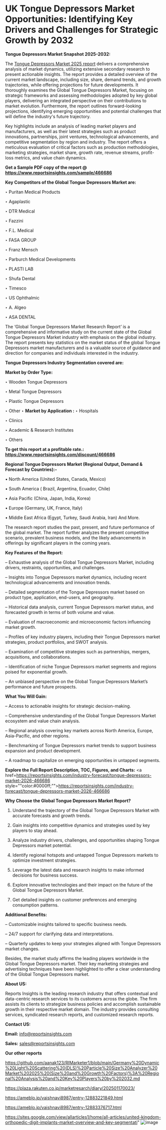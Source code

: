 # UK Tongue Depressors Market Opportunities: Identifying Key Drivers and Challenges for Strategic Growth by 2032

<strong>Tongue Depressors Market Snapshot 2025-2032:</strong>

The <a href=https://www.reportsinsights.com/sample/466686>Tongue Depressors Market 2025 report</a> delivers a comprehensive analysis of market dynamics, utilizing extensive secondary research to present actionable insights. The report provides a detailed overview of the current market landscape, including size, share, demand trends, and growth trajectories, while offering projections for future developments. It thoroughly examines the Global Tongue Depressors Market, focusing on strategic frameworks and assessing methodologies adopted by key global players, delivering an integrated perspective on their contributions to market evolution. Furthermore, the report outlines forward-looking projections, identifying emerging opportunities and potential challenges that will define the industry's future trajectory.

Key highlights include an analysis of leading market players and manufacturers, as well as their latest strategies such as product innovations, partnerships, joint ventures, technological advancements, and competitive segmentation by region and industry. The report offers a meticulous evaluation of critical factors such as production methodologies, marketing strategies, market share, growth rate, revenue streams, profit-loss metrics, and value chain dynamics.

<strong>Get a Sample PDF copy of the report @ <a href=https://www.reportsinsights.com/sample/466686 style=color:#0000ff;>https://www.reportsinsights.com/sample/466686</a></strong>

<strong>Key Competitors of the Global Tongue Depressors Market are:</strong>

‣ Puritan Medical Products

‣ Agaplastic

‣ DTR Medical

‣ Fazzini

‣ F.L. Medical

‣ FASA GROUP

‣ Franz Mensch

‣ Parburch Medical Developments

‣ PLASTI LAB

‣ Shufa Dental

‣ Timesco

‣ US Ophthalmic

‣ A. Algeo

‣ ASA DENTAL

The ‘Global Tongue Depressors Market Research Report’ is a comprehensive and informative study on the current state of the Global Tongue Depressors Market industry with emphasis on the global industry. The report presents key statistics on the market status of the global Tongue Depressors market manufacturers and is a valuable source of guidance and direction for companies and individuals interested in the industry.

<strong>Tongue Depressors Industry Segmentation covered are:</strong>

<strong>Market by Order Type: </strong>

‣ Wooden Tongue Depressors

‣ Metal Tongue Depressors

‣ Plastic Tongue Depressors

‣ Other
‣ 
<strong>Market by Application :</strong>
‣ Hospitals

‣ Clinics

‣ Academic & Research Institutes

‣ Others

<strong>To get this report at a profitable rate.: <a href=https://www.reportsinsights.com/discount/466686 style=color:#0000ff;>https://www.reportsinsights.com/discount/466686</a></strong>

<strong>Regional Tongue Depressors Market (Regional Output, Demand &amp; Forecast by Countries):-</strong>

• North America (United States, Canada, Mexico)

• South America ( Brazil, Argentina, Ecuador, Chile)

• Asia Pacific (China, Japan, India, Korea)

• Europe (Germany, UK, France, Italy)

• Middle East Africa (Egypt, Turkey, Saudi Arabia, Iran) And More.

The research report studies the past, present, and future performance of the global market. The report further analyzes the present competitive scenario, prevalent business models, and the likely advancements in offerings by significant players in the coming years.

<strong>Key Features of the Report:</strong>

– Exhaustive analysis of the Global Tongue Depressors Market, including drivers, restraints, opportunities, and challenges.

– Insights into Tongue Depressors market dynamics, including recent technological advancements and innovation trends.

– Detailed segmentation of the Tongue Depressors market based on product type, application, end-users, and geography.

– Historical data analysis, current Tongue Depressors market status, and forecasted growth in terms of both volume and value.

– Evaluation of macroeconomic and microeconomic factors influencing market growth.

– Profiles of key industry players, including their Tongue Depressors market strategies, product portfolios, and SWOT analysis.

– Examination of competitive strategies such as partnerships, mergers, acquisitions, and collaborations.

– Identification of niche Tongue Depressors market segments and regions poised for exponential growth.

– An unbiased perspective on the Global Tongue Depressors Market’s performance and future prospects.

<strong>What You Will Gain:</strong>

– Access to actionable insights for strategic decision-making.

– Comprehensive understanding of the Global Tongue Depressors Market ecosystem and value chain analysis.

– Regional analysis covering key markets across North America, Europe, Asia-Pacific, and other regions.

– Benchmarking of Tongue Depressors market trends to support business expansion and product development.

– A roadmap to capitalize on emerging opportunities in untapped segments.

<strong>Explore the Full Report Description, TOC, Figures, and Charts:</strong>
<a href=https://reportsinsights.com/industry-forecast/tongue-depressors-market-2026-466686 style=""color:#0000ff;"">https://reportsinsights.com/industry-forecast/tongue-depressors-market-2026-466686</a>

<strong>Why Choose the Global Tongue Depressors Market Report?</strong>

1. Understand the trajectory of the Global Tongue Depressors Market with accurate forecasts and growth trends.

2. Gain insights into competitive dynamics and strategies used by key players to stay ahead.

3. Analyze industry drivers, challenges, and opportunities shaping Tongue Depressors market potential.

4. Identify regional hotspots and untapped Tongue Depressors markets to optimize investment strategies.

5. Leverage the latest data and research insights to make informed decisions for business success.

6. Explore innovative technologies and their impact on the future of the Global Tongue Depressors Market.

7. Get detailed insights on customer preferences and emerging consumption patterns.

<strong>Additional Benefits:</strong>

– Customizable insights tailored to specific business needs.

– 24/7 support for clarifying data and interpretations.

– Quarterly updates to keep your strategies aligned with Tongue Depressors market changes.

Besides, the market study affirms the leading players worldwide in the Global Tongue Depressors market. Their key marketing strategies and advertising techniques have been highlighted to offer a clear understanding of the Global Tongue Depressors market.

<strong><strong>About US</strong>:</strong>

Reports Insights is the leading research industry that offers contextual and data-centric research services to its customers across the globe. The firm assists its clients to strategize business policies and accomplish sustainable growth in their respective market domain. The industry provides consulting services, syndicated research reports, and customized research reports.

<strong>Contact US:</strong>

<p class=><b>Email:</b> <a href=mailto:info@reportsinsights.com>info@reportsinsights.com</a></p>
<p class=><b>Sales:</b> <a href=mailto:sales@reportsinsights.com>sales@reportsinsights.com</a></p>

<strong>Our other reports</strong>

<a href=https://github.com/aanak123/RIMarketer1/blob/main/Germany%20Dynamic%20Light%20Scattering%20(DLS)%20Particle%20Size%20Analyzer%20Market%202025%20(Size%20and%20Growth%20Factors)%3A%20Regional%20Analysis%20and%20Key%20Players%20by%202032.md>https://github.com/aanak123/RIMarketer1/blob/main/Germany%20Dynamic%20Light%20Scattering%20(DLS)%20Particle%20Size%20Analyzer%20Market%202025%20(Size%20and%20Growth%20Factors)%3A%20Regional%20Analysis%20and%20Key%20Players%20by%202032.md</a>

<a href=https://plaza.rakuten.co.jp/marketresarch/diary/202501170023/>https://plaza.rakuten.co.jp/marketresarch/diary/202501170023/</a>

<a href=https://ameblo.jp/vaishnavi8987/entry-12883221849.html>https://ameblo.jp/vaishnavi8987/entry-12883221849.html</a>

<a href=https://ameblo.jp/vaishnavi8987/entry-12883376717.html>https://ameblo.jp/vaishnavi8987/entry-12883376717.html</a>

<a href=https://sites.google.com/view/allarticles1/home/all-articles/united-kingdom-orthopedic-digit-implants-market-overview-and-key-segmentati>https://sites.google.com/view/allarticles1/home/all-articles/united-kingdom-orthopedic-digit-implants-market-overview-and-key-segmentati</a>"
![image](https://github.com/user-attachments/assets/2c88690f-118d-4c94-a89e-d9508ec821dc)

